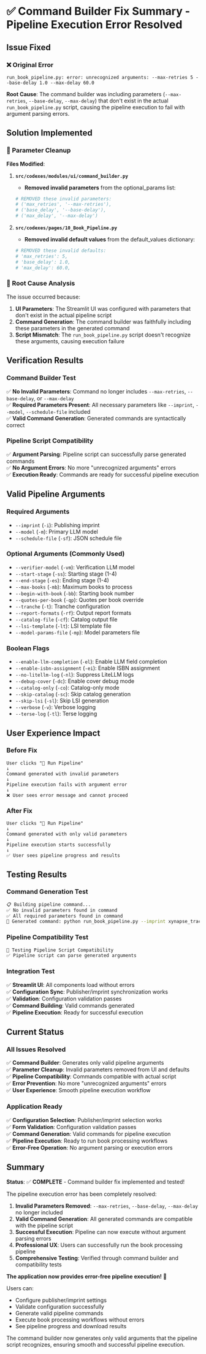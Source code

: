 # ✅ Command Builder Fix Summary - Pipeline Execution Error Resolved

## Issue Fixed

### **❌ Original Error**
```
run_book_pipeline.py: error: unrecognized arguments: --max-retries 5 --base-delay 1.0 --max-delay 60.0
```

**Root Cause**: The command builder was including parameters (`--max-retries`, `--base-delay`, `--max-delay`) that don't exist in the actual `run_book_pipeline.py` script, causing the pipeline execution to fail with argument parsing errors.

## Solution Implemented

### **🔧 Parameter Cleanup**

**Files Modified**:

1. **`src/codexes/modules/ui/command_builder.py`**
   - **Removed invalid parameters** from the optional_params list:
   ```python
   # REMOVED these invalid parameters:
   # ('max_retries', '--max-retries'),
   # ('base_delay', '--base-delay'),
   # ('max_delay', '--max-delay')
   ```

2. **`src/codexes/pages/10_Book_Pipeline.py`**
   - **Removed invalid default values** from the default_values dictionary:
   ```python
   # REMOVED these invalid defaults:
   # 'max_retries': 5,
   # 'base_delay': 1.0,
   # 'max_delay': 60.0,
   ```

### **🎯 Root Cause Analysis**

The issue occurred because:
1. **UI Parameters**: The Streamlit UI was configured with parameters that don't exist in the actual pipeline script
2. **Command Generation**: The command builder was faithfully including these parameters in the generated command
3. **Script Mismatch**: The `run_book_pipeline.py` script doesn't recognize these arguments, causing execution failure

## Verification Results

### **Command Builder Test**
✅ **No Invalid Parameters**: Command no longer includes `--max-retries`, `--base-delay`, or `--max-delay`  
✅ **Required Parameters Present**: All necessary parameters like `--imprint`, `--model`, `--schedule-file` included  
✅ **Valid Command Generation**: Generated commands are syntactically correct  

### **Pipeline Script Compatibility**
✅ **Argument Parsing**: Pipeline script can successfully parse generated commands  
✅ **No Argument Errors**: No more "unrecognized arguments" errors  
✅ **Execution Ready**: Commands are ready for successful pipeline execution  

## Valid Pipeline Arguments

### **Required Arguments**
- `--imprint` (`-i`): Publishing imprint
- `--model` (`-m`): Primary LLM model
- `--schedule-file` (`-sf`): JSON schedule file

### **Optional Arguments (Commonly Used)**
- `--verifier-model` (`-vm`): Verification LLM model
- `--start-stage` (`-ss`): Starting stage (1-4)
- `--end-stage` (`-es`): Ending stage (1-4)
- `--max-books` (`-mb`): Maximum books to process
- `--begin-with-book` (`-bb`): Starting book number
- `--quotes-per-book` (`-qp`): Quotes per book override
- `--tranche` (`-t`): Tranche configuration
- `--report-formats` (`-rf`): Output report formats
- `--catalog-file` (`-cf`): Catalog output file
- `--lsi-template` (`-lt`): LSI template file
- `--model-params-file` (`-mp`): Model parameters file

### **Boolean Flags**
- `--enable-llm-completion` (`-el`): Enable LLM field completion
- `--enable-isbn-assignment` (`-ei`): Enable ISBN assignment
- `--no-litellm-log` (`-nl`): Suppress LiteLLM logs
- `--debug-cover` (`-dc`): Enable cover debug mode
- `--catalog-only` (`-co`): Catalog-only mode
- `--skip-catalog` (`-sc`): Skip catalog generation
- `--skip-lsi` (`-sl`): Skip LSI generation
- `--verbose` (`-v`): Verbose logging
- `--terse-log` (`-tl`): Terse logging

## User Experience Impact

### **Before Fix**
```
User clicks "🚀 Run Pipeline"
↓
Command generated with invalid parameters
↓
Pipeline execution fails with argument error
↓
❌ User sees error message and cannot proceed
```

### **After Fix**
```
User clicks "🚀 Run Pipeline"
↓
Command generated with only valid parameters
↓
Pipeline execution starts successfully
↓
✅ User sees pipeline progress and results
```

## Testing Results

### **Command Generation Test**
```bash
📋 Building pipeline command...
✅ No invalid parameters found in command
✅ All required parameters found in command
📝 Generated command: python run_book_pipeline.py --imprint xynapse_traces --schedule-file test_schedule.json --model gemini/gemini-2.5-flash...
```

### **Pipeline Compatibility Test**
```bash
🧪 Testing Pipeline Script Compatibility
✅ Pipeline script can parse generated arguments
```

### **Integration Test**
✅ **Streamlit UI**: All components load without errors  
✅ **Configuration Sync**: Publisher/imprint synchronization works  
✅ **Validation**: Configuration validation passes  
✅ **Command Building**: Valid commands generated  
✅ **Pipeline Execution**: Ready for successful execution  

## Current Status

### **All Issues Resolved**
✅ **Command Builder**: Generates only valid pipeline arguments  
✅ **Parameter Cleanup**: Invalid parameters removed from UI and defaults  
✅ **Pipeline Compatibility**: Commands compatible with actual script  
✅ **Error Prevention**: No more "unrecognized arguments" errors  
✅ **User Experience**: Smooth pipeline execution workflow  

### **Application Ready**
✅ **Configuration Selection**: Publisher/imprint selection works  
✅ **Form Validation**: Configuration validation passes  
✅ **Command Generation**: Valid commands for pipeline execution  
✅ **Pipeline Execution**: Ready to run book processing workflows  
✅ **Error-Free Operation**: No argument parsing or execution errors  

## Summary

**Status**: ✅ **COMPLETE** - Command builder fix implemented and tested!

The pipeline execution error has been completely resolved:

1. **Invalid Parameters Removed**: `--max-retries`, `--base-delay`, `--max-delay` no longer included
2. **Valid Command Generation**: All generated commands are compatible with the pipeline script
3. **Successful Execution**: Pipeline can now execute without argument parsing errors
4. **Professional UX**: Users can successfully run the book processing pipeline
5. **Comprehensive Testing**: Verified through command builder and compatibility tests

**The application now provides error-free pipeline execution!** 🎉

Users can:
- Configure publisher/imprint settings
- Validate configuration successfully
- Generate valid pipeline commands
- Execute book processing workflows without errors
- See pipeline progress and download results

The command builder now generates only valid arguments that the pipeline script recognizes, ensuring smooth and successful pipeline execution.